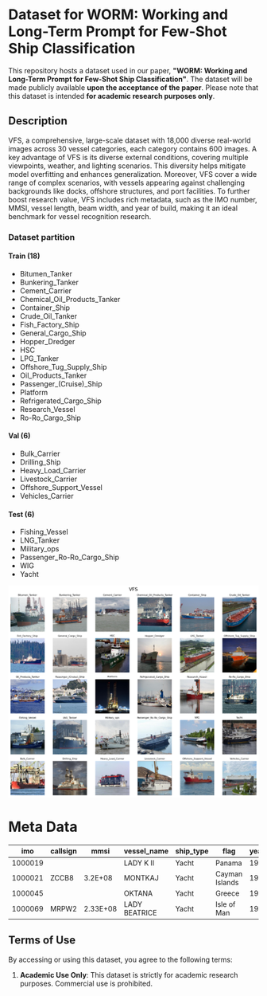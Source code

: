 # Dataset for WORM: Working and Long-Term Prompt for Few-Shot Ship Classification

This repository hosts a dataset used in our paper, **"WORM: Working and Long-Term Prompt for Few-Shot Ship Classification"**. The dataset will be made publicly available **upon the acceptance of the paper**. Please note that this dataset is intended **for academic research purposes only**.

## Description

VFS, a comprehensive, large-scale dataset with 18,000 diverse real-world images across 30 vessel categories, each category contains 600 images.
A key advantage of VFS is its diverse external conditions, covering multiple viewpoints, weather, and lighting scenarios. This diversity helps mitigate model overfitting and enhances generalization.
Moreover, VFS cover a wide range of complex scenarios, with vessels appearing against challenging backgrounds like docks, offshore structures, and port facilities.
To further boost research value, VFS includes rich metadata, such as the IMO number, MMSI, vessel length, beam width, and year of build, making it an ideal benchmark for vessel recognition research.
### Dataset partition

#### Train (18)
- Bitumen_Tanker
- Bunkering_Tanker
- Cement_Carrier
- Chemical_Oil_Products_Tanker
- Container_Ship
- Crude_Oil_Tanker
- Fish_Factory_Ship
- General_Cargo_Ship
- Hopper_Dredger
- HSC
- LPG_Tanker
- Offshore_Tug_Supply_Ship
- Oil_Products_Tanker
- Passenger_(Cruise)_Ship
- Platform
- Refrigerated_Cargo_Ship
- Research_Vessel
- Ro-Ro_Cargo_Ship

#### Val (6)
- Bulk_Carrier
- Drilling_Ship
- Heavy_Load_Carrier
- Livestock_Carrier
- Offshore_Support_Vessel
- Vehicles_Carrier

#### Test (6)
- Fishing_Vessel
- LNG_Tanker
- Military_ops
- Passenger_Ro-Ro_Cargo_Ship
- WIG
- Yacht

![](VFS.png)
# Meta Data
| imo     | callsign | mmsi     | vessel_name   | ship_type | flag           | year_of_build | length | beam |
| ------- | -------- | -------- | ------------- | --------- | -------------- | ------------- | ------ | ---- |
| 1000019 |          |          | LADY K II     | Yacht     | Panama         | 1961          | 57.6   | 8.8  |
| 1000021 | ZCCB8    | 3.2E+08  | MONTKAJ       | Yacht     | Cayman Islands | 1995          | 78     | 13   |
| 1000045 |          |          | OKTANA        | Yacht     | Greece         | 1995          | 38.5   | 7.48 |
| 1000069 | MRPW2    | 2.33E+08 | LADY BEATRICE | Yacht     | Isle of Man    | 1993          | 60     | 10   |

## Terms of Use

By accessing or using this dataset, you agree to the following terms:

1. **Academic Use Only**: This dataset is strictly for academic research purposes. Commercial use is prohibited.

